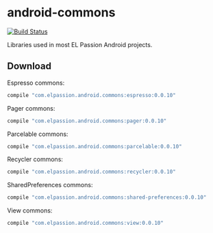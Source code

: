 # android-commons
[![Build Status](https://travis-ci.org/elpassion/android-commons.svg?branch=develop)](https://travis-ci.org/elpassion/android-commons)

Libraries used in most EL Passion Android projects.

Download
--------

Espresso commons:
```groovy
compile "com.elpassion.android.commons:espresso:0.0.10"
```

Pager commons:
```groovy
compile "com.elpassion.android.commons:pager:0.0.10"
```

Parcelable commons:
```groovy
compile "com.elpassion.android.commons:parcelable:0.0.10"
```

Recycler commons:
```groovy
compile "com.elpassion.android.commons:recycler:0.0.10"
```

SharedPreferences commons:
```groovy
compile "com.elpassion.android.commons:shared-preferences:0.0.10"
```

View commons:
```groovy
compile "com.elpassion.android.commons:view:0.0.10"
```